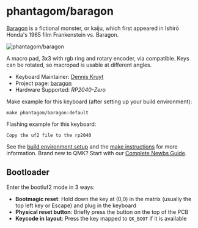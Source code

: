 # phantagom/baragon

[Baragon](https://en.wikipedia.org/wiki/Baragon) is a fictional monster, or kaiju, which first appeared in Ishirō Honda's 1965 film Frankenstein vs. Baragon.

![phantagom/baragon](https://i.imgur.com/17RkGUPh.jpeg)

A macro pad, 3x3 with rgb ring and rotary encoder, via compatible. Keys can be rotated, so macropad is usable at different angles.

* Keyboard Maintainer: [Dennis Kruyt](https://github.com/dkruyt)
* Project page: [baragon](https://github.com/dkruyt/mk/tree/main/baragon)
* Hardware Supported: *RP2040-Zero*

Make example for this keyboard (after setting up your build environment):

    make phantagom/baragon:default

Flashing example for this keyboard:

    Copy the uf2 file to the rp2040 

See the [build environment setup](https://docs.qmk.fm/#/getting_started_build_tools) and the [make instructions](https://docs.qmk.fm/#/getting_started_make_guide) for more information. Brand new to QMK? Start with our [Complete Newbs Guide](https://docs.qmk.fm/#/newbs).

## Bootloader

Enter the bootluf2 mode  in 3 ways:

* **Bootmagic reset**: Hold down the key at (0,0) in the matrix (usually the top left key or Escape) and plug in the keyboard
* **Physical reset button**: Briefly press the button on the top of the PCB
* **Keycode in layout**: Press the key mapped to `QK_BOOT` if it is available
